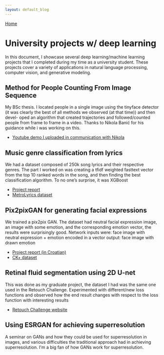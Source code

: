 ```yaml
---
layout: default_blog
---
```

[Home](./)

# University projects w/ deep learning

In this document, I showcase several deep learning/machine learning projects that I completed during my time as a university student. These projects cover a variety of applications in natural language processing, computer vision, and generative modeling.


## Method for People Counting From Image Sequence
My BSc thesis. I located people in a single image using the tinyface detector (it was clearly the best of all methods we observed (at that time)) and then devel-
oped an algorithm that created trajectories and followed/counted people from frame to frame in a video. Thanks to Nikola Banić for his guidance while i was working on this.

* [Youtube demo I uploaded in communication with Nikola](https://www.youtube.com/watch?v=XzzDttREG-o)

## Music genre classification from lyrics

We had a dataset composed of 250k song lyrics and their respective genres. The part I worked on was creating a tfidf weighted fasttext vector
from the top 10 ranked words in the song, and then finding the best classification algorithm. To no one’s surprise, it was XGBoost

* [Project report](https://www.fer.unizg.hr/_download/repository/TAR-2019-ProjectReports.pdf#section*.15)
* [MetroLyrics dataset](https://www.kaggle.com/code/sajithdherath/starter-380-000-lyrics-from-24ddf566-9/notebook)

## Pix2pixGAN for generating facial expressions
We trained a pix2pix GAN. The dataset had neutral facial expression image, an image with some emotion,
and the corresponding emotion vector, the results were surprisingly good. Network inputs were: face image with neutral expression + emotion
encoded in a vector output: face image with drawn emotion

* [Project report (in Croatian)](https://drive.google.com/file/d/1R-Hhop7eXfG4Eu4uMDlqt0fVyCT2dNHp/view)
* [CK+ dataset](https://paperswithcode.com/dataset/ck)


## Retinal fluid segmentation using 2D U-net
This was done as my graduate project, the dataset I had was the same one used in the Retouch Challenge. Experimented with different/new
loss functions and observed how the end result changes with respect to the loss function with interesting results

* [Retouch Challenge website](https://retouch.grand-challenge.org/)

## Using ESRGAN for achieving superresolution

A seminar on  GANs and how they could be used for superresolution in images, and various difficulties the traditional approach had in achieving
superresolution. I'm a big fan of how GANs work for superresolution.

